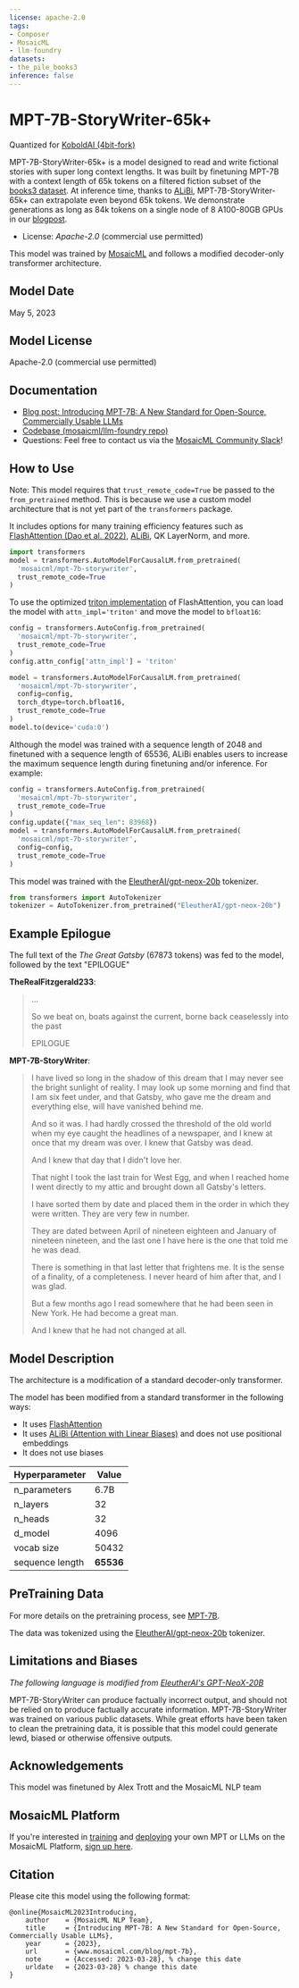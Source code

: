 ```yaml
---
license: apache-2.0
tags:
- Composer
- MosaicML
- llm-foundry
datasets:
- the_pile_books3
inference: false
---
```


# MPT-7B-StoryWriter-65k+

Quantized for [KoboldAI (4bit-fork)](https://github.com/0cc4m/koboldAI)

MPT-7B-StoryWriter-65k+ is a model designed to read and write fictional stories with super long context lengths.
It was built by finetuning MPT-7B with a context length of 65k tokens on a filtered fiction subset of the [books3 dataset](https://huggingface.co/datasets/the_pile_books3).
At inference time, thanks to [ALiBi](https://arxiv.org/abs/2108.12409), MPT-7B-StoryWriter-65k+ can extrapolate even beyond 65k tokens.
We demonstrate generations as long as 84k tokens on a single node of 8 A100-80GB GPUs in our [blogpost](www.mosaicml.com/blog/mpt-7b).
  * License: _Apache-2.0_ (commercial use permitted)

This model was trained by [MosaicML](https://www.mosaicml.com) and follows a modified decoder-only transformer architecture.

## Model Date

May 5, 2023

## Model License

Apache-2.0 (commercial use permitted)

## Documentation

* [Blog post: Introducing MPT-7B: A New Standard for Open-Source, Commercially Usable LLMs](https://www.mosaicml.com/blog/mpt-7b)
* [Codebase (mosaicml/llm-foundry repo)](https://github.com/mosaicml/llm-foundry/)
* Questions: Feel free to contact us via the [MosaicML Community Slack](https://join.slack.com/t/mosaicml-community/shared_invite/zt-1btms90mc-GipE2ufuPkKY0QBrmF3LSA)!


## How to Use

Note: This model requires that `trust_remote_code=True` be passed to the `from_pretrained` method. This is because we use a custom model architecture that is not yet part of the `transformers` package.

It includes options for many training efficiency features such as [FlashAttention (Dao et al. 2022)](https://arxiv.org/pdf/2205.14135.pdf), [ALiBi](https://arxiv.org/abs/2108.12409), QK LayerNorm, and more.

```python
import transformers
model = transformers.AutoModelForCausalLM.from_pretrained(
  'mosaicml/mpt-7b-storywriter',
  trust_remote_code=True
)
```

To use the optimized [triton implementation](https://github.com/openai/triton) of FlashAttention, you can load the model with `attn_impl='triton'` and move the model to `bfloat16`:
```python
config = transformers.AutoConfig.from_pretrained(
  'mosaicml/mpt-7b-storywriter',
  trust_remote_code=True
)
config.attn_config['attn_impl'] = 'triton'

model = transformers.AutoModelForCausalLM.from_pretrained(
  'mosaicml/mpt-7b-storywriter',
  config=config,
  torch_dtype=torch.bfloat16,
  trust_remote_code=True
)
model.to(device='cuda:0')
```

Although the model was trained with a sequence length of 2048 and finetuned with a sequence length of 65536, 
ALiBi enables users to increase the maximum sequence length during finetuning and/or inference. For example:

```python
config = transformers.AutoConfig.from_pretrained(
  'mosaicml/mpt-7b-storywriter',
  trust_remote_code=True
)
config.update({"max_seq_len": 83968})
model = transformers.AutoModelForCausalLM.from_pretrained(
  'mosaicml/mpt-7b-storywriter',
  config=config,
  trust_remote_code=True
)
```

This model was trained with the [EleutherAI/gpt-neox-20b](https://huggingface.co/EleutherAI/gpt-neox-20b) tokenizer.

```python
from transformers import AutoTokenizer
tokenizer = AutoTokenizer.from_pretrained("EleutherAI/gpt-neox-20b")
```

## Example Epilogue

The full text of the _The Great Gatsby_ (67873 tokens) was fed to the model, followed by the text "EPILOGUE"

**TheRealFitzgerald233**:

> ...
>
> So we beat on, boats against the current, borne back ceaselessly into the past
>
> EPILOGUE

**MPT-7B-StoryWriter**:

>I have lived so long in the shadow of this dream that I may never see the bright sunlight of reality. I may look up some morning and find that I am six feet under, and that Gatsby, who gave me the dream and everything else, will have vanished behind me.
>
>And so it was. I had hardly crossed the threshold of the old world when my eye caught the headlines of a newspaper, and I knew at once that my dream was over. I knew that Gatsby was dead.
>
>And I knew that day that I didn't love her.
>
>That night I took the last train for West Egg, and when I reached home I went directly to my attic and brought down all Gatsby's letters.
>
>I have sorted them by date and placed them in the order in which they were written. They are very few in number.
>
>They are dated between April of nineteen eighteen and January of nineteen nineteen, and the last one I have here is the one that told me he was dead.
>
>There is something in that last letter that frightens me. It is the sense of a finality, of a completeness. I never heard of him after that, and I was glad.
>
>But a few months ago I read somewhere that he had been seen in New York. He had become a great man.
>
>And I knew that he had not changed at all.

## Model Description

The architecture is a modification of a standard decoder-only transformer.

The model has been modified from a standard transformer in the following ways:
* It uses [FlashAttention](https://arxiv.org/pdf/2205.14135.pdf)
* It uses [ALiBi (Attention with Linear Biases)](https://arxiv.org/abs/2108.12409) and does not use positional embeddings
* It does not use biases


| Hyperparameter | Value |
|----------------|-------|
|n_parameters | 6.7B |
|n_layers | 32 |
| n_heads | 32 |
| d_model | 4096 |
| vocab size | 50432 |
| sequence length | **65536** |

## PreTraining Data

For more details on the pretraining process, see [MPT-7B](https://huggingface.co/mosaicml/mpt-7b).

The data was tokenized using the [EleutherAI/gpt-neox-20b](https://huggingface.co/EleutherAI/gpt-neox-20b) tokenizer.

## Limitations and Biases

_The following language is modified from [EleutherAI's GPT-NeoX-20B](https://huggingface.co/EleutherAI/gpt-neox-20b)_

MPT-7B-StoryWriter can produce factually incorrect output, and should not be relied on to produce factually accurate information.
MPT-7B-StoryWriter was trained on various public datasets.
While great efforts have been taken to clean the pretraining data, it is possible that this model could generate lewd, biased or otherwise offensive outputs.


## Acknowledgements

This model was finetuned by Alex Trott and the MosaicML NLP team

## MosaicML Platform

If you're interested in [training](https://www.mosaicml.com/training) and [deploying](https://www.mosaicml.com/inference) your own MPT or LLMs on the MosaicML Platform, [sign up here](https://forms.mosaicml.com/demo).


## Citation

Please cite this model using the following format:

```
@online{MosaicML2023Introducing,
    author    = {MosaicML NLP Team},
    title     = {Introducing MPT-7B: A New Standard for Open-Source, Commercially Usable LLMs},
    year      = {2023},
    url       = {www.mosaicml.com/blog/mpt-7b},
    note      = {Accessed: 2023-03-28}, % change this date
    urldate   = {2023-03-28} % change this date
}
```
